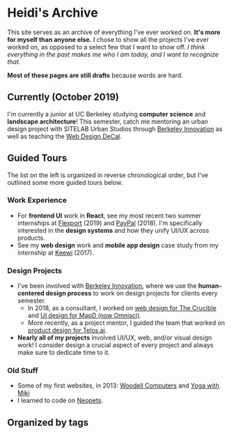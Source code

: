 # Heidi's Archive
This site serves as an archive of everything I've ever worked on. **It's more for myself than anyone else.** I chose to show all the projects I've ever worked on, as opposed to a select few that I want to show off. _I think everything in the past makes me who I am today, and I want to recognize that._

**Most of these pages are still drafts** because words are hard.

## Currently (October 2019)
I'm currently a junior at UC Berkeley studying **computer science** and **landscape architecture**! This semester, catch me mentoring an urban design project with SITELAB Urban Studios through [Berkeley Innovation](https://berkeleyinnovation.org) as well as teaching the [Web Design DeCal](https://wdd.io).

## Guided Tours
The list on the left is organized in reverse chronological order, but I've outlined some more guided tours below.

### Work Experience
- For **frontend UI** work in **React**, see my most recent two summer internships at [Flexport](https://heidid.github.io/archive/?id=flexport) (2019) and [PayPal](https://heidid.github.io/archive/?id=paypal) (2018). I'm specifically interested in the **design systems** and how they unify UI/UX across products.
- See my **web design** work and **mobile app design** case study from my internship at [Keewi](https://heidid.github.io/archive/?id=keewi) (2017).

### Design Projects
- I've been involved with [Berkeley Innovation](https://berkeleyinnovation.org), where we use the **human-centered design process** to work on design projects for clients every semester.
  - In 2018, as a consultant, I worked on [web design for The Crucible](https://heidid.github.io/archive/?id=crucible) and [UI design for MapD (now Omnisci)](https://heidid.github.io/archive/?id=mapd).
  - More recently, as a project mentor, I guided the team that worked on [product design for Telos.ai](https://www.behance.net/gallery/81130587/Telos).
- **Nearly all of my projects** involved UI/UX, web, and/or visual design work! I consider design a crucial aspect of every project and always make sure to dedicate time to it.

### Old Stuff
- Some of my first websites, in 2013: [Woodell Computers](https://heidid.github.io/archive/?id=woodellcomputers) and [Yoga with Miki](https://heidid.github.io/archive/?id=yogawithmiki)
- I learned to code on [Neopets](https://heidid.github.io/archive/?id=neopets).


## Organized by tags
<div id="tagLists"></div>
